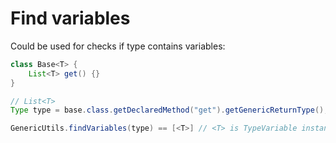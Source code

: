 # Find variables

Could be used for checks if type contains variables:

```java
class Base<T> {
    List<T> get() {}
}

// List<T>
Type type = base.class.getDeclaredMethod("get").getGenericReturnType(); 

GenericUtils.findVariables(type) == [<T>] // <T> is TypeVariable instance
```
